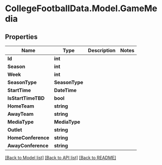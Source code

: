 # CollegeFootballData.Model.GameMedia

## Properties

Name | Type | Description | Notes
------------ | ------------- | ------------- | -------------
**Id** | **int** |  | 
**Season** | **int** |  | 
**Week** | **int** |  | 
**SeasonType** | **SeasonType** |  | 
**StartTime** | **DateTime** |  | 
**IsStartTimeTBD** | **bool** |  | 
**HomeTeam** | **string** |  | 
**AwayTeam** | **string** |  | 
**MediaType** | **MediaType** |  | 
**Outlet** | **string** |  | 
**HomeConference** | **string** |  | 
**AwayConference** | **string** |  | 

[[Back to Model list]](../../README.md#documentation-for-models) [[Back to API list]](../../README.md#documentation-for-api-endpoints) [[Back to README]](../../README.md)

